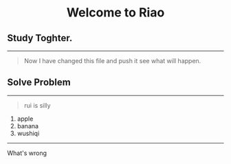 # <center>Welcome to Riao</center>
## Study Toghter.
***
> Now I have changed this file and push it
> see what will happen.
## Solve Problem
***

> rui is silly
1. apple
2. banana
3. wushiqi

***
What's wrong
